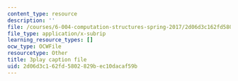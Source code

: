 ```yaml
---
content_type: resource
description: ''
file: /courses/6-004-computation-structures-spring-2017/2d06d3c162fd5802829bec10dacaf59b_0aMDzMhf528.vtt
file_type: application/x-subrip
learning_resource_types: []
ocw_type: OCWFile
resourcetype: Other
title: 3play caption file
uid: 2d06d3c1-62fd-5802-829b-ec10dacaf59b
---
```


